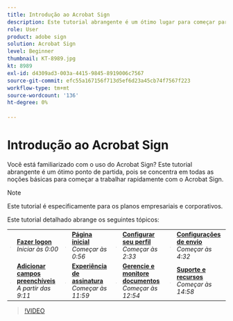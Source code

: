 ```yaml
---
title: Introdução ao Acrobat Sign
description: Este tutorial abrangente é um ótimo lugar para começar para novos remetentes no Adobe Sign
role: User
product: adobe sign
solution: Acrobat Sign
level: Beginner
thumbnail: KT-8989.jpg
kt: 8989
exl-id: d4309ad3-003a-4415-9845-8919006c7567
source-git-commit: efc55a167156f713d5ef6d23a45cb74f7567f223
workflow-type: tm+mt
source-wordcount: '136'
ht-degree: 0%

---
```


# Introdução ao Acrobat Sign

Você está familiarizado com o uso do Acrobat Sign? Este tutorial abrangente é um ótimo ponto de partida, pois se concentra em todas as noções básicas para começar a trabalhar rapidamente com o Acrobat Sign.

>[!NOTE]
>
>Este tutorial é especificamente para os planos empresariais e corporativos.

Este tutorial detalhado abrange os seguintes tópicos:

<table style="table-layout:auto">
<tr>
  <td>
    <a href="https://video.tv.adobe.com/v/337151?hidetitle=true">
      <img alt="Avançar imagem rapidamente" src="../assets/Stepforward_18.png" />
    </a>
  </td>
  <td>
     <a href="https://video.tv.adobe.com/v/337151?hidetitle=true"><strong>Fazer logon</strong></a>
         <br>
        <em>Iniciar às 0:00</em>
    </td>
     <td>
    <a href="https://video.tv.adobe.com/v/337151/?autoplay=true&t=56">
      <img alt="Avançar imagem rapidamente" src="../assets/Stepforward_18.png" />
    </a>
  </td>
  <td>
     <a href="https://video.tv.adobe.com/v/337151/?autoplay=true&t=56"><strong>Página inicial</strong></a>
         <br>
        <em>Começar às 0:56</em>
    </td>
    <td>
    <a href="https://video.tv.adobe.com/v/337151/?autoplay=true&t=153">
      <img alt="Avançar imagem rapidamente" src="../assets/Stepforward_18.png" />
    </a>
  </td>
  <td>
     <a href="https://video.tv.adobe.com/v/337151/?autoplay=true&t=153"><strong>Configurar seu perfil</strong></a>
        <br>
        <em>Começar às 2:33</em>
    </td>
    <td>
    <a href="https://video.tv.adobe.com/v/337151/?autoplay=true&t=272">
      <img alt="Avançar imagem rapidamente" src="../assets/Stepforward_18.png" />
    </a>
  </td>
  <td>
     <a href="https://video.tv.adobe.com/v/337151/?autoplay=true&t=272"><strong>Configurações de envio</strong></a>
        <br>
        <em>Começar às 4:32</em>
    </td>
  </tr>
  <tr>
    <td>
    <a href="https://video.tv.adobe.com/v/337151/?autoplay=true&t=551">
      <img alt="Avançar imagem rapidamente" src="../assets/Stepforward_18.png" />
    </a>
  </td>
  <td>
     <a href="https://video.tv.adobe.com/v/337151/?autoplay=true&t=551"><strong>Adicionar campos preenchíveis</strong></a>
         <br>
        <em>A partir das 9:11</em>
    </td>
    <td>
    <a href="https://video.tv.adobe.com/v/337151/?autoplay=true&t=719">
      <img alt="Avançar imagem rapidamente" src="../assets/Stepforward_18.png" />
    </a>
  </td>
  <td>
     <a href="https://video.tv.adobe.com/v/337151/?autoplay=true&t=719"><strong>Experiência de assinatura</strong></a>
        <br>
        <em>Começar às 11:59</em>
    </td>
    <td>
    <a href="https://video.tv.adobe.com/v/337151/?autoplay=true&t=774">
      <img alt="Avançar imagem rapidamente" src="../assets/Stepforward_18.png" />
    </a>
  </td>
  <td>
     <a href="https://video.tv.adobe.com/v/337151/?autoplay=true&t=774"><strong>Gerencie e monitore documentos</strong></a>
        <br>
        <em>Começar às 12:54</em>
    </td>
    <td>
    <a href="https://video.tv.adobe.com/v/337151/?autoplay=true&t=898">
      <img alt="Avançar imagem rapidamente" src="../assets/Stepforward_18.png" />
    </a>
  </td>
  <td>
     <a href="https://video.tv.adobe.com/v/337151/?autoplay=true&t=898"><strong>Suporte e recursos</strong></a>
        <br>
        <em>Começar às 14:58</em>
    </td>
  </tr>
  </table>

>[!VIDEO](https://video.tv.adobe.com/v/337151?hidetitle=true)
